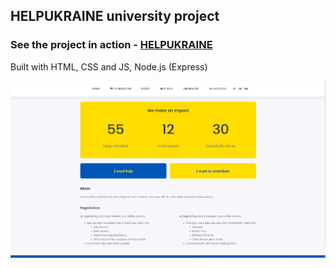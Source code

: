 ## HELPUKRAINE university project

### See the project in action - [HELPUKRAINE](https://helpukraineapp.onrender.com)

Built with HTML, CSS and JS, Node.js (Express)

![My Image](./images/helpukraineapp.png)
